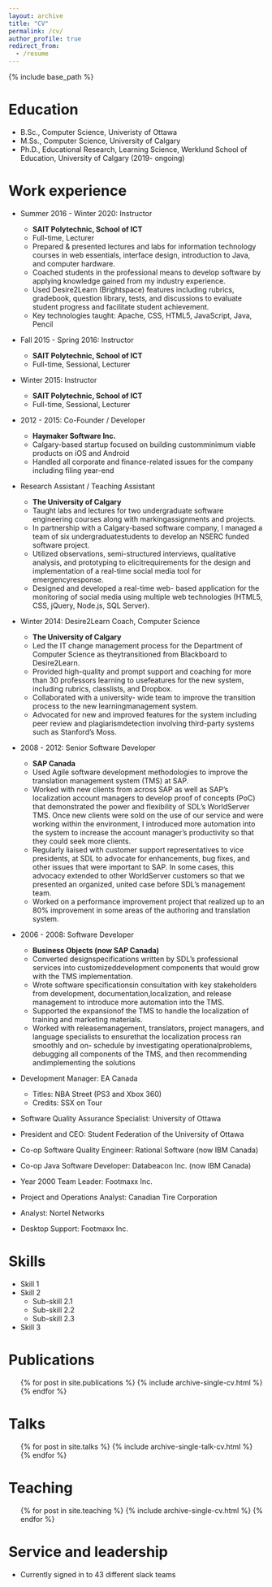 ```yaml
---
layout: archive
title: "CV"
permalink: /cv/
author_profile: true
redirect_from:
  - /resume
---
```


{% include base_path %}

Education
======
* B.Sc., Computer Science, Univeristy of Ottawa
* M.Ss., Computer Science, University of Calgary
* Ph.D., Educational Research, Learning Science, Werklund School of Education, University of Calgary (2019- ongoing)

Work experience
======

* Summer 2016 - Winter 2020: Instructor
  * **SAIT Polytechnic, School of ICT**
  * Full-time, Lecturer
  * Prepared & presented lectures and labs for information technology courses in web essentials, interface design, introduction to Java, and computer hardware.
  * Coached students in the professional means to develop software by applying knowledge gained from my industry experience.
  * Used Desire2Learn (Brightspace) features including rubrics, gradebook, question library, tests, and discussions to evaluate student progress and facilitate student achievement.
  * Key technologies taught: Apache, CSS, HTML5, JavaScript, Java, Pencil

* Fall 2015 - Spring 2016: Instructor
  * **SAIT Polytechnic, School of ICT**
  * Full-time, Sessional, Lecturer

* Winter 2015: Instructor
  * **SAIT Polytechnic, School of ICT**
  * Full-time, Sessional, Lecturer

* 2012 - 2015: Co-Founder / Developer
  * **Haymaker Software Inc.**
  * Calgary-based startup focused on building customminimum viable products on iOS and Android
  * Handled all corporate and finance-related issues for the company including filing year-end

* Research Assistant / Teaching Assistant
  * **The University of Calgary**
  * Taught labs and lectures for two undergraduate software engineering courses along with markingassignments and projects.
  * In partnership with a Calgary-based software company, I managed a team of six undergraduatestudents to develop an NSERC funded software project.
  * Utilized observations, semi-structured interviews, qualitative analysis, and prototyping to elicitrequirements for the design and implementation of a real-time social media tool for emergencyresponse.
  * Designed and developed a real-time web- based application for the monitoring of social media using multiple web technologies (HTML5, CSS, jQuery, Node.js, SQL Server).

* Winter 2014: Desire2Learn Coach, Computer Science
  * **The University of Calgary**
  * Led the IT change management process for the Department of Computer Science as theytransitioned from Blackboard to Desire2Learn.
  * Provided high-quality and prompt support and coaching for more than 30 professors learning to usefeatures for the new system, including rubrics, classlists, and Dropbox.
  * Collaborated with a university- wide team to improve the transition process to the new learningmanagement system.
  * Advocated for new and improved features for the system including peer review and plagiarismdetection involving third-party systems such as Stanford’s Moss.

* 2008 - 2012: Senior Software Developer
  * **SAP Canada**
  * Used Agile software development methodologies to improve the translation management system (TMS) at SAP.
  * Worked with new clients from across SAP as well as SAP’s localization account managers to develop proof of concepts (PoC) that demonstrated the power and flexibility of SDL’s WorldServer TMS. Once new clients were sold on the use of our service and were working within the environment, I introduced more automation into the system to increase the account manager’s productivity so that they could seek more clients.
  * Regularly liaised with customer support representatives to vice presidents, at SDL to advocate for enhancements, bug fixes, and other issues that were important to SAP. In some cases, this advocacy extended to other WorldServer customers so that we presented an organized, united case before SDL’s management team.
  * Worked on a performance improvement project that realized up to an 80% improvement in some areas of the authoring and translation system.

* 2006 - 2008: Software Developer
  * **Business Objects (now SAP Canada)**
  * Converted designspecifications written by SDL’s professional services into customizeddevelopment components that would grow with the TMS implementation.
  * Wrote software specificationsin consultation with key stakeholders from development, documentation,localization, and release management to introduce more automation into the TMS.
  * Supported the expansionof the TMS to handle the localization of training and marketing materials.
  * Worked with releasemanagement, translators, project managers, and language specialists to ensurethat the localization process ran smoothly and on- schedule by investigating operationalproblems, debugging all components of the TMS, and then recommending andimplementing the solutions

* Development Manager: EA Canada
  * Titles: NBA Street (PS3 and Xbox 360)
  * Credits: SSX on Tour
* Software Quality Assurance Specialist: University of Ottawa
* President and CEO:  Student Federation of the University of Ottawa
* Co-op Software Quality Engineer: Rational Software (now IBM Canada)
* Co-op Java Software Developer: Databeacon Inc. (now IBM Canada)
* Year 2000 Team Leader: Footmaxx Inc.
* Project and Operations Analyst: Canadian Tire Corporation
* Analyst: Nortel Networks
* Desktop Support: Footmaxx Inc.

Skills
======
* Skill 1
* Skill 2
  * Sub-skill 2.1
  * Sub-skill 2.2
  * Sub-skill 2.3
* Skill 3

Publications
======
  <ul>{% for post in site.publications %}
    {% include archive-single-cv.html %}
  {% endfor %}</ul>
  
Talks
======
  <ul>{% for post in site.talks %}
    {% include archive-single-talk-cv.html %}
  {% endfor %}</ul>
  
Teaching
======
  <ul>{% for post in site.teaching %}
    {% include archive-single-cv.html %}
  {% endfor %}</ul>
  
Service and leadership
======
* Currently signed in to 43 different slack teams
